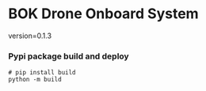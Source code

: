 # BOK Drone Onboard System
version=0.1.3


### Pypi package build and deploy
    # pip install build
    python -m build

    
